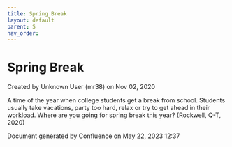 ```yaml
---
title: Spring Break
layout: default
parent: S
nav_order:
---
```


# Spring Break

Created by  Unknown User (mr38) on Nov 02, 2020

A time of the year when college students get a break from school. Students usually take vacations, party too hard, relax or try to get ahead in their workload. Where are you going for spring break this year? (Rockwell, Q-T, 2020)

Document generated by Confluence on May 22, 2023 12:37


